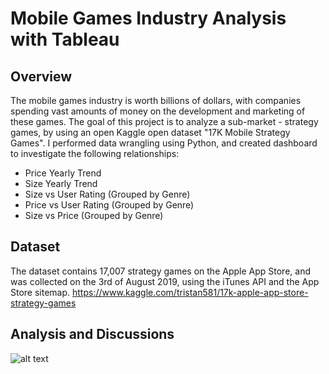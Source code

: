 # Mobile Games Industry Analysis with Tableau

## Overview
The mobile games industry is worth billions of dollars, with companies spending vast amounts of money on the development and marketing of these games. The goal of this project is to analyze a sub-market - strategy games, by using an open Kaggle open dataset "17K Mobile Strategy Games". I performed data wrangling using Python, and created dashboard to investigate the following relationships:
- Price Yearly Trend
- Size Yearly Trend
- Size vs User Rating (Grouped by Genre)
- Price vs User Rating (Grouped by Genre)
- Size vs Price (Grouped by Genre)

## Dataset
The dataset contains 17,007 strategy games on the Apple App Store, and was collected on the 3rd of August 2019, using the iTunes API and the App Store sitemap. <https://www.kaggle.com/tristan581/17k-apple-app-store-strategy-games>

## Analysis and Discussions

![alt text](https://github.com/jasmine2chen/Mobile-Games-Industry-Analysis-with-Tableau/blob/master/Tableau%20Screen%20Shot.png)




